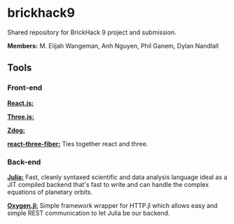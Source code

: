 # brickhack9
Shared repository for BrickHack 9 project and submission.

**Members:** M. Elijah Wangeman, Anh Nguyen, Phil Ganem, Dylan Nandlall

## Tools
### Front-end
[**React.js:**](https://reactjs.org)

[**Three.js:**](https://threejs.org)

[**Zdog:**](https://zzz.dog/)

[**react-three-fiber:**](https://github.com/pmndrs/react-three-fiber) Ties together react and three.

### Back-end
[**Julia:**](https://julialang.org) Fast, cleanly syntaxed scientific and data analysis language ideal as a JIT compiled backend that's fast to write and can handle the complex equations of planetary orbits.

[**Oxygen.jl:**](https://github.com/ndortega/Oxygen.jl) Simple framework wrapper for HTTP.jl which allows easy and simple REST communication to let Julia be our backend.

